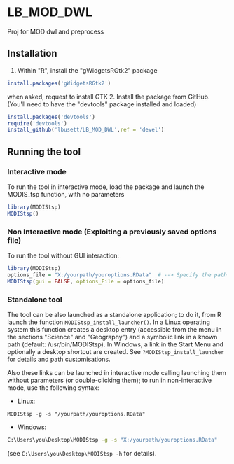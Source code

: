 # LB_MOD_DWL
Proj for MOD dwl and preprocess

## Installation

1. Within "R", install the "gWidgetsRGtk2" package 
```r
install.packages('gWidgetsRGtk2')
```
   when asked, request to install GTK
2. Install the package from GitHub. (You'll need to have the "devtools" package installed and loaded)
```r
install.packages('devtools')
require('devtools')
install_github('lbusett/LB_MOD_DWL',ref = 'devel')
```

## Running the tool

### Interactive mode
To run the tool in interactive mode, load the package and launch the MODIS_tsp function, with no parameters
```r
library(MODIStsp)
MODIStsp()
```

### Non Interactive mode (Exploiting a previously saved options file)
To run the tool without GUI interaction: 
```r
library(MODIStsp) 
options_file = "X:/yourpath/youroptions.RData"  # --> Specify the path to a valid options file saved in advance from the GUI
MODIStsp(gui = FALSE, options_File = options_file)
```

### Standalone tool
The tool can be also launched as a standalone application; to do it, from R launch the function `MODIStsp_install_launcher()`.
In a Linux operating system this function creates a desktop entry (accessible from the menu in the sections "Science" and "Geography")
and a symbolic link in a known path (default: /usr/bin/MODIStsp).
In Windows, a link in the Start Menu and optionally a desktop shortcut are created.
See `?MODIStsp_install_launcher` for details and path customisations.

Also these links can be launched in interactive mode calling launching them without parameters (or double-clicking them);
to run in non-interactive mode, use the following syntax:
* Linux:
```console
MODIStsp -g -s "/yourpath/youroptions.RData"
```
* Windows:
```bat
C:\Users\you\Desktop\MODIStsp -g -s "X:/yourpath/youroptions.RData"
```
(see `C:\Users\you\Desktop\MODIStsp -h` for details).